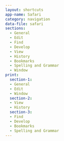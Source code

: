```yaml
---
layout: shortcuts
app-name: Safari
category: navigation
data-file: safari
sections:
  - General
  - Edit
  - Find
  - Develop
  - View
  - History
  - Bookmarks
  - Spelling and Grammar
  - Window
print:
  section-1:
  - General
  - Edit
  - Window
  section-2:
  - View
  - History
  section-3:
  - Find
  - Develop
  - Bookmarks
  - Spelling and Grammar
---
```

